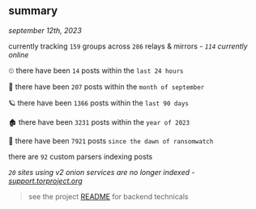 
## summary
_september 12th, 2023_

currently tracking `159` groups across `286` relays & mirrors - _`114` currently online_

⏲ there have been `14` posts within the `last 24 hours`

🦈 there have been `207` posts within the `month of september`

🪐 there have been `1366` posts within the `last 90 days`

🏚 there have been `3231` posts within the `year of 2023`

🦕 there have been `7921` posts `since the dawn of ransomwatch`

there are `92` custom parsers indexing posts

_`20` sites using v2 onion services are no longer indexed - [support.torproject.org](https://support.torproject.org/onionservices/v2-deprecation/)_

> see the project [README](https://github.com/joshhighet/ransomwatch#ransomwatch--) for backend technicals
